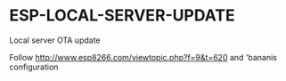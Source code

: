 # ESP-LOCAL-SERVER-UPDATE
Local server OTA update

Follow http://www.esp8266.com/viewtopic.php?f=9&t=620
and 'bananis configuration
